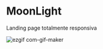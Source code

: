 # MoonLight
Landing page totalmente responsiva

![ezgif com-gif-maker](https://user-images.githubusercontent.com/85763135/181777810-995527ce-3440-4305-add1-34f8d04b1b31.gif)
